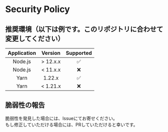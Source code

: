 # Security Policy

## 推奨環境（以下は例です。このリポジトリに合わせて変更してください）

| Application | Version  | Supported          |
| :---------: | :------: | :----------------: |
| Node.js     | > 12.x.x | :white_check_mark: |
| Node.js     | < 11.x.x | :x:                |
| Yarn        | 1.22.x   | :white_check_mark: |
| Yarn        | < 1.21.x | :x: |

## 脆弱性の報告

脆弱性を発見した場合には、Issueにてお寄せください。<br>
もし修正していただける場合には、PRしていただけると幸いです。
